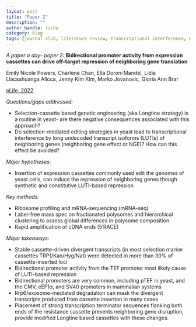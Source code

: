```yaml
---
layout: post
title: "Paper 2"
description: ""
author_handle: richa
category: blog
tags: [journal club, literature review, Transcriptional interference, LUTI, yeast, NGE, Ribosome profiling, mRNA-seq, LFQ, transcription terminator sequence, RACE, Bidirectional promoters]
---
```

*A paper a day- paper 2:*
 **Bidirectional promoter activity from expression cassettes can drive off-target repression of neighboring gene translation**

Emily Nicole Powers, Charlene Chan, Ella Doron-Mandel, Lidia Llacsahuanga Allcca, Jenny Kim Kim, Marko Jovanovic, Gloria Ann Brar

[eLife, 2022](https://elifesciences.org/articles/81086)

*Questions/gaps addressed:* 
- Selection-cassette based genetic engineering (aka Longtine strategy) is a routine in yeast- are there negative consequences associated with this approach?
- Do selection-mediated editing strategies in yeast lead to transcriptional interference by long undecoded transcript isoforms (LUTIs) of neighboring genes (neighboring gene effect or NGE)? How can this effect be avoided?

*Major hypotheses:*
- Insertion of expression cassettes commonly used edit the genomes of yeast cells, can induce the repression of neighboring genes though synthetic and constitutive LUTI-based repression

*Key methods:* 
- Ribosome profiling and mRNA-sequencing (mRNA-seq)
- Label-free mass spec on fractionated polysomes and hierarchical clustering to assess global differences in polysome composition
- Rapid amplification of cDNA ends (5′RACE)

*Major takeaways:*
- Stable cassette-driven divergent transcripts (in most selection marker cassettes TRP1/Kan/Hyg/Nat) were detected in more than 30% of cassette-inserted loci
- Bidirectional promoter activity from the TEF promoter most likely cause of LUTI-based repression​
- Bidirectional promoters are very common, including pTEF in yeast, and the CMV, eEF1α, and SV40 promoters in mammalian systems
- Rrp6/exosome-mediated degradation can mask the divergent transcripts produced from cassette insertion in many cases​
- Placement of strong transcription terminator sequences flanking both ends of the resistance cassette prevents neighboring gene disruption​, provide modified Longtine based cassettes with these changes. 





 



